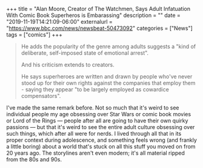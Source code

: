 +++
title = "Alan Moore, Creator of The Watchmen, Says Adult Infatuation With Comic Book Superheros is Embarassing"
description = ""
date = "2019-11-19T14:21:09-06:00"
externalurl = "https://www.bbc.com/news/newsbeat-50473092"
categories = ["News"]
tags = ["comics"]
+++
> He adds the popularity of the genre among adults suggests a "kind of deliberate, self-imposed state of emotional arrest".
>
> And his criticism extends to creators.
>
> He says superheroes are written and drawn by people who've never stood up for their own rights against the companies that employ them - saying they appear "to be largely employed as cowardice compensators".

I've made the same remark before. Not so much that it's weird to see individual people my age obsessing over Star Wars or comic book movies or Lord of the Rings — people after all are going to have their own quirky passions — but that it's weird to see the entire adult culture obsessing over such things, which after all were for nerds. I lived through all that in its proper context during adolescence, and something feels wrong (and frankly a little boring) about a world that's stuck on all this stuff you moved on from 20 years ago. The storylines aren't even modern; it's all material ripped from the 80s and 90s.